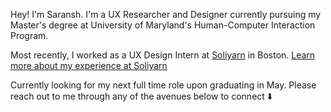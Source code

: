 Hey! I'm Saransh. I'm a UX Researcher and Designer currently pursuing my Master's degree at University of Maryland's Human-Computer Interaction Program.

Most recently, I worked as a UX Design Intern at [Soliyarn](https://www.soliyarn.com) in Boston. [Learn more about my experience at Soliyarn](/projects/soliyarn)

Currently looking for my next full time role upon graduating in May. Please reach out to me through any of the avenues below to connect ⬇️

<!--
I am a Graduate Student at University of Maryland's Human Computer Interaction program. My interests lie in developing data visualizations for digital media and journalism, as well as computational journalism and misinformatio. -->
